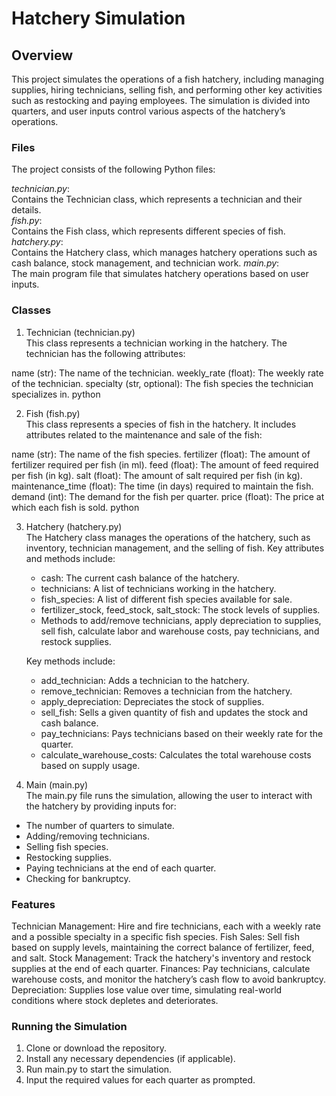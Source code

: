 # Hatchery Simulation
## Overview
This project simulates the operations of a fish hatchery, including managing supplies, hiring technicians, selling fish, and performing other key activities such as restocking and paying employees. The simulation is divided into quarters, and user inputs control various aspects of the hatchery’s operations.

### **Files**

The project consists of the following Python files:

_technician.py_:  
Contains the Technician class, which represents a technician and their details.  
_fish.py_:  
Contains the Fish class, which represents different species of fish.  
_hatchery.py_:  
Contains the Hatchery class, which manages hatchery operations such as cash balance, stock management, and technician work.
_main.py_:  
The main program file that simulates hatchery operations based on user inputs.


### Classes
1. Technician (technician.py)  
This class represents a technician working in the hatchery. The technician has the following attributes:

name (str): The name of the technician.
weekly_rate (float): The weekly rate of the technician.
specialty (str, optional): The fish species the technician specializes in.
python

2. Fish (fish.py)  
This class represents a species of fish in the hatchery. It includes attributes related to the maintenance and sale of the fish:

name (str): The name of the fish species.
fertilizer (float): The amount of fertilizer required per fish (in ml).
feed (float): The amount of feed required per fish (in kg).
salt (float): The amount of salt required per fish (in kg).
maintenance_time (float): The time (in days) required to maintain the fish.
demand (int): The demand for the fish per quarter.
price (float): The price at which each fish is sold.
python

3. Hatchery (hatchery.py)  
The Hatchery class manages the operations of the hatchery, such as inventory, technician management, and the selling of fish. Key attributes and methods include:

      - cash: The current cash balance of the hatchery.
      - technicians: A list of technicians working in the hatchery.
      - fish_species: A list of different fish species available for sale.
      - fertilizer_stock, feed_stock, salt_stock: The stock levels of supplies.
      - Methods to add/remove technicians, apply depreciation to supplies, sell fish, calculate labor and warehouse costs, pay technicians, and restock supplies.

    Key methods include:

      - add_technician: Adds a technician to the hatchery.
      - remove_technician: Removes a technician from the hatchery.
      - apply_depreciation: Depreciates the stock of supplies.
      - sell_fish: Sells a given quantity of fish and updates the stock and cash balance.
      - pay_technicians: Pays technicians based on their weekly rate for the quarter.
      - calculate_warehouse_costs: Calculates the total warehouse costs based on supply usage.

4. Main (main.py)  
  The main.py file runs the simulation, allowing the user to interact with the hatchery by providing inputs for:

  - The number of quarters to simulate.
  - Adding/removing technicians.
  - Selling fish species.
  - Restocking supplies.
  - Paying technicians at the end of each quarter.
  - Checking for bankruptcy.



### Features
Technician Management: Hire and fire technicians, each with a weekly rate and a possible specialty in a specific fish species.
Fish Sales: Sell fish based on supply levels, maintaining the correct balance of fertilizer, feed, and salt.
Stock Management: Track the hatchery's inventory and restock supplies at the end of each quarter.
Finances: Pay technicians, calculate warehouse costs, and monitor the hatchery’s cash flow to avoid bankruptcy.
Depreciation: Supplies lose value over time, simulating real-world conditions where stock depletes and deteriorates.  

### Running the Simulation
1. Clone or download the repository.
2. Install any necessary dependencies (if applicable).
3. Run main.py to start the simulation.
4. Input the required values for each quarter as prompted.
